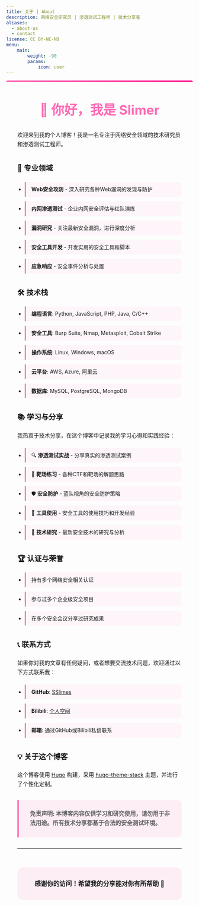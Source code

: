 ```yaml
---
title: 关于 | About
description: 网络安全研究员 | 渗透测试工程师 | 技术分享者
aliases:
  - about-us
  - contact
license: CC BY-NC-ND
menu:
    main: 
        weight: -90
        params:
            icon: user
---
```


<div class="about-container">

## 👋 你好，我是 Slimer

欢迎来到我的个人博客！我是一名专注于网络安全领域的技术研究员和渗透测试工程师。

### 🎯 专业领域

- **Web安全攻防** - 深入研究各种Web漏洞的发现与防护
- **内网渗透测试** - 企业内网安全评估与红队演练
- **漏洞研究** - 关注最新安全漏洞，进行深度分析
- **安全工具开发** - 开发实用的安全工具和脚本
- **应急响应** - 安全事件分析与处置

### 🛠️ 技术栈

- **编程语言**: Python, JavaScript, PHP, Java, C/C++
- **安全工具**: Burp Suite, Nmap, Metasploit, Cobalt Strike
- **操作系统**: Linux, Windows, macOS
- **云平台**: AWS, Azure, 阿里云
- **数据库**: MySQL, PostgreSQL, MongoDB

### 📚 学习与分享

我热衷于技术分享，在这个博客中记录我的学习心得和实践经验：

- 🔍 **渗透测试实战** - 分享真实的渗透测试案例
- 🎯 **靶场练习** - 各种CTF和靶场的解题思路
- 🛡️ **安全防护** - 蓝队视角的安全防护策略
- 🔧 **工具使用** - 安全工具的使用技巧和开发经验
- 📖 **技术研究** - 最新安全技术的研究与分析

### 🏆 认证与荣誉

- 持有多个网络安全相关认证
- 参与过多个企业级安全项目
- 在多个安全会议分享过研究成果

### 📞 联系方式

如果你对我的文章有任何疑问，或者想要交流技术问题，欢迎通过以下方式联系我：

- **GitHub**: [SSlimes](https://github.com/SSlimes)
- **Bilibili**: [个人空间](https://space.bilibili.com/274685458)
- **邮箱**: 通过GitHub或Bilibili私信联系

### 💡 关于这个博客

这个博客使用 [Hugo](https://gohugo.io/) 构建，采用 [hugo-theme-stack](https://github.com/CaiJimmy/hugo-theme-stack) 主题，并进行了个性化定制。

> **免责声明**: 本博客内容仅供学习和研究使用，请勿用于非法用途。所有技术分享都基于合法的安全测试环境。

---

<div class="about-footer">
<p>感谢你的访问！希望我的分享能对你有所帮助 🚀</p>
</div>

</div>

<style>
.about-container {
  max-width: 900px;
  margin: 0 auto;
  padding: 30px;
  line-height: 1.7;
  background: var(--card-background);
  border-radius: 20px;
  box-shadow: var(--shadow-l2);
  position: relative;
}

.about-container::before {
  content: '';
  position: absolute;
  top: 0;
  left: 0;
  right: 0;
  height: 4px;
  background: linear-gradient(90deg, #ff69b4, #ff1493);
  border-radius: 20px 20px 0 0;
}

.about-container h2 {
  color: var(--accent-color);
  margin-top: 40px;
  margin-bottom: 25px;
  font-size: 2.2em;
  font-weight: 700;
  text-align: center;
}

.about-container h2:first-of-type {
  margin-top: 20px;
  color: #ff69b4;
  font-size: 2.5em;
}

.about-container h3 {
  color: var(--card-text-color-main);
  margin-top: 35px;
  margin-bottom: 20px;
  font-size: 1.4em;
  font-weight: 600;
}

.about-container ul {
  margin: 20px 0;
  padding-left: 20px;
}

.about-container li {
  margin: 12px 0;
  padding: 8px 15px;
  background: rgba(255, 105, 180, 0.05);
  border-left: 3px solid #ff69b4;
  border-radius: 0 8px 8px 0;
  color: var(--card-text-color-secondary);
  transition: all 0.3s ease;
}

.about-container li:hover {
  background: rgba(255, 105, 180, 0.1);
  transform: translateX(5px);
}

.about-container p {
  color: var(--card-text-color-secondary);
  margin: 18px 0;
  font-size: 1.05em;
}

.about-container blockquote {
  background: rgba(255, 105, 180, 0.1);
  border-left: 4px solid #ff69b4;
  border-radius: 0 10px 10px 0;
  margin: 30px 0;
  padding: 25px 30px;
  box-shadow: var(--shadow-l1);
}

.about-container blockquote p {
  margin: 0;
  font-weight: bold;
  color: var(--card-text-color-main);
  font-size: 1.1em;
  line-height: 1.6;
}

.about-footer {
  text-align: center;
  margin-top: 50px;
  padding: 30px;
  background: rgba(255, 105, 180, 0.1);
  border-radius: 15px;
  box-shadow: var(--shadow-l1);
}

.about-footer p {
  margin: 0;
  font-size: 1.2em;
  color: var(--accent-color);
  font-weight: 600;
}

/* 响应式设计 */
@media (max-width: 768px) {
  .about-container {
    padding: 20px;
    margin: 10px;
    border-radius: 15px;
  }
  
  .about-container h2 {
    font-size: 1.8em;
  }
  
  .about-container h3 {
    font-size: 1.2em;
  }
  
  .about-container blockquote {
    padding: 20px;
  }
  
  .about-footer {
    padding: 25px 20px;
  }
}
</style>
